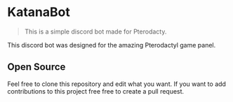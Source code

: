 # KatanaBot
> This is a simple discord bot made for Pterodacty.

This discord bot was designed for the amazing Pterodactyl game panel.

## Open Source

Feel free to clone this repository and edit what you want. If you want to add contributions to this project free free to create a pull request.
